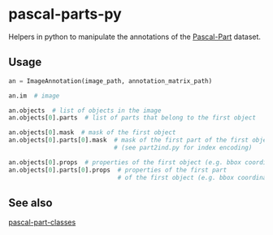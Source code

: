 # pascal-parts-py

Helpers in python to manipulate the annotations of the [Pascal-Part](http://www.stat.ucla.edu/~xianjie.chen/pascal_part_dataset/pascal_part.html) dataset.

## Usage

```python
an = ImageAnnotation(image_path, annotation_matrix_path)

an.im  # image

an.objects  # list of objects in the image
an.objects[0].parts  # list of parts that belong to the first object

an.objects[0].mask  # mask of the first object
an.objects[0].parts[0].mask  # mask of the first part of the first object
                             # (see part2ind.py for index encoding)

an.objects[0].props  # properties of the first object (e.g. bbox coordinates, centroid...)
an.objects[0].parts[0].props  # properties of the first part
                              # of the first object (e.g. bbox coordinates, centroid...)
```

## See also

[pascal-part-classes](https://github.com/tsogkas/pascal-part-classes)
